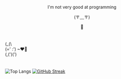 <div align="center">
     <p>I'm not very good at programming</p>
     <p>(⁠〒⁠﹏⁠〒⁠)</p>
     <p>🥕</p>  
 </div>
 
 <h1></h1>

 (\_(\ <br>
 (=' :') ~♥🥕 <br>
 (,(')(')
 
 <h1></h1>

 ![Top Langs](https://github-readme-stats.vercel.app/api/top-langs/?username=pinkulani&theme=radical)
 [![GitHub Streak](https://streak-stats.demolab.com?user=Pinkulani&theme=tokyonight&exclude_days=Sun%2CFri%2CSat&fire=e51471)](https://git.io/streak-stats)

 <h1></h1>
 </body>
